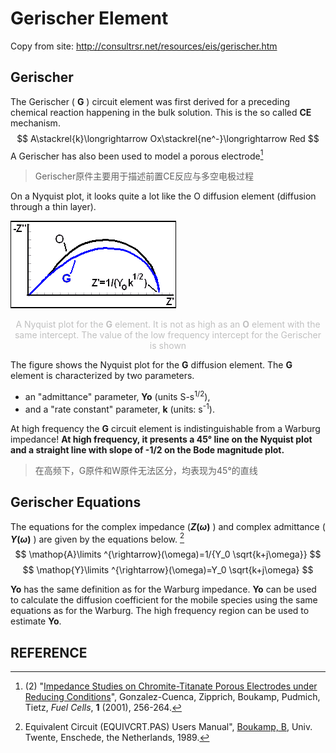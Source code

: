 # Gerischer Element

Copy from site: http://consultrsr.net/resources/eis/gerischer.htm

## Gerischer

The Gerischer ( **G** ) circuit element was first derived for a preceding chemical reaction happening in the bulk solution. This is the so called **CE** mechanism.
$$
A\stackrel{k}\longrightarrow Ox\stackrel{ne^-}\longrightarrow Red
$$
A Gerischer  has also been used to model a porous electrode[^1]

> Gerischer原件主要用于描述前置CE反应与多空电极过程

On a Nyquist plot, it looks quite a lot like the O diffusion element (diffusion through a thin layer).

![The Nyquist plot for the O a Gerischer circuit elements](g-nyq.gif)

<center style="color:#C0C0C0">A Nyquist plot for the <strong>G</strong> element. It is not as high as an <strong>O</strong> element with the same intercept. The value of the low frequency intercept for the Gerischer is shown</center>

The figure shows the Nyquist plot for the **G** diffusion element. The **G** element is characterized by two parameters. 

- an "admittance" parameter, **Yo** (units S-s<sup>1/2</sup>), 
- and a "rate constant" parameter, **k** (units: s<sup>-1</sup>). 

At high frequency the **G** circuit element is indistinguishable from a Warburg impedance! **At high frequency, it presents a 45° line on the Nyquist plot and a straight line with slope of -1/2 on the Bode magnitude plot.**

> 在高频下，G原件和W原件无法区分，均表现为45°的直线

## Gerischer Equations

The equations for the complex impedance (**$Z(\omega)$** ) and complex admittance
( **$Y(\omega)$** ) are given by the equations below. [^2] 
$$
\mathop{A}\limits ^{\rightarrow}(\omega)=1/{Y_0 \sqrt{k+j\omega}}
$$
$$
\mathop{Y}\limits ^{\rightarrow}(\omega)=Y_0 \sqrt{k+j\omega}
$$

**Yo** has the same definition as for the Warburg impedance. **Yo** can be used to calculate the diffusion coefficient for the mobile species using the same equations as for the Warburg. The high frequency region can be used to estimate **Yo**.

## REFERENCE

[^1]: (2) "[Impedance Studies on Chromite-Titanate Porous Electrodes under Reducing Conditions](http://dx.doi.org/10.1002/1615-6854(200112)1:3/4<256::AID-FUCE256>3.0.CO;2-I)", Gonzalez-Cuenca, Zipprich, Boukamp, Pudmich, Tietz, *Fuel Cells*, **1** (2001), 256-264.
[^2]: Equivalent Circuit (EQUIVCRT.PAS) Users Manual", [Boukamp, B](http://www.ims.tnw.utwente.nl/people/bab/bab.doc/), Univ. Twente, Enschede, the Netherlands, 1989.